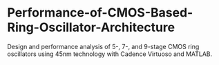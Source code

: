 # Performance-of-CMOS-Based-Ring-Oscillator-Architecture
Design and performance analysis of 5-, 7-, and 9-stage CMOS ring oscillators using 45nm technology with Cadence Virtuoso and MATLAB.
